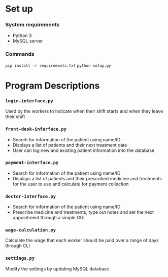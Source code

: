 # Set up
### System requirements
- Python 3
- MySQL server 

### Commands
`pip install -r requirements.txt` 
`python setup.py`

# Program Descriptions
### `login-interface.py`
Used by the workers to indicate when their shift starts and when they leave their shift


### `front-desk-inferface.py`
- Search for information of the patient using name/ID
- Displays a list of patients and their next treatment date
- User can log new and existing patient information into the database

### `payment-interface.py`
- Search for information of the patient using name/ID
- Displays a list of patients and their prescribed medicine and treatments for the user to use and calculate for payment collection

### `doctor-interface.py`
- Search for information of the patient using name/ID
- Prescribe medicine and treatments, type out notes and set the next appointment through a simple GUI

### `wage-calculation.py`
Calculate the wage that each worker should be paid over a range of days through CLI

### `settings.py`
Modify the settings by updating MySQL database